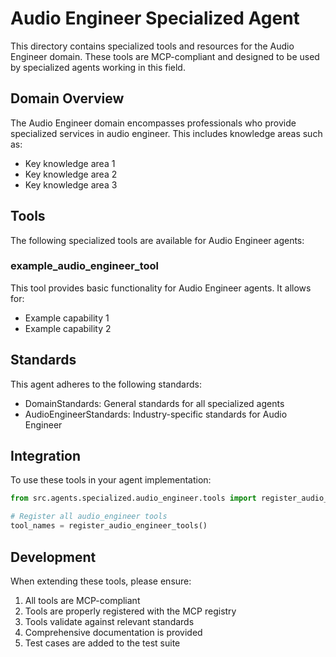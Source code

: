 # Audio Engineer Specialized Agent

This directory contains specialized tools and resources for the Audio Engineer domain. These tools are MCP-compliant and designed to be used by specialized agents working in this field.

## Domain Overview

The Audio Engineer domain encompasses professionals who provide specialized services in audio engineer. This includes knowledge areas such as:

- Key knowledge area 1
- Key knowledge area 2
- Key knowledge area 3

## Tools

The following specialized tools are available for Audio Engineer agents:

### example_audio_engineer_tool

This tool provides basic functionality for Audio Engineer agents. It allows for:

- Example capability 1
- Example capability 2

## Standards

This agent adheres to the following standards:

- DomainStandards: General standards for all specialized agents
- AudioEngineerStandards: Industry-specific standards for Audio Engineer

## Integration

To use these tools in your agent implementation:

```python
from src.agents.specialized.audio_engineer.tools import register_audio_engineer_tools

# Register all audio_engineer tools
tool_names = register_audio_engineer_tools()
```

## Development

When extending these tools, please ensure:

1. All tools are MCP-compliant
2. Tools are properly registered with the MCP registry
3. Tools validate against relevant standards
4. Comprehensive documentation is provided
5. Test cases are added to the test suite

